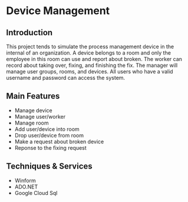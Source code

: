 # Device Management
## Introduction

This project tends to simulate the process management device in the internal of an organization. A device belongs to a room and only the employee in this room can use and report about broken. The worker can record about taking over, fixing, and finishing the fix. The manager will manage user groups, rooms, and devices. All users who have a valid username and password can access the system.

## Main Features

- Manage device
- Manage user/worker
- Manage room
- Add user/device into room
- Drop user/device from room
- Make a request about broken device
- Reponse to the fixing request

## Techniques & Services
- Winform
- ADO.NET
- Google Cloud Sql
